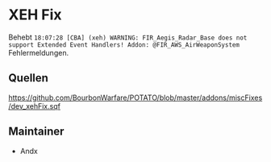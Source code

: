 # XEH Fix

Behebt `18:07:28 [CBA] (xeh) WARNING: FIR_Aegis_Radar_Base does not support Extended Event Handlers! Addon: @FIR_AWS_AirWeaponSystem` Fehlermeldungen.

## Quellen

<https://github.com/BourbonWarfare/POTATO/blob/master/addons/miscFixes/dev_xehFix.sqf>

## Maintainer

- Andx
